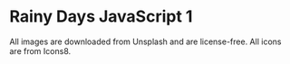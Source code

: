 # Rainy Days JavaScript 1
All images are downloaded from Unsplash and are license-free. All icons are from Icons8.
